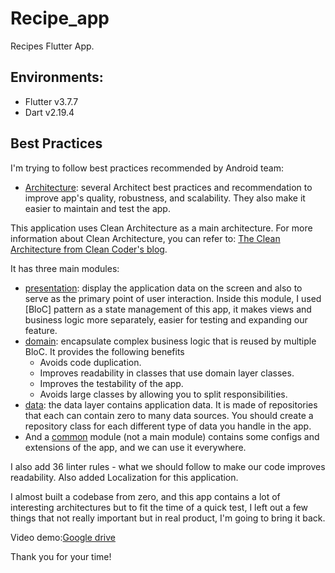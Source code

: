 # Recipe_app

Recipes Flutter App.
## Environments:
- Flutter v3.7.7
- Dart v2.19.4
## Best Practices
I'm trying to follow best practices recommended by Android team:
- [Architecture](https://developer.android.com/topic/architecture/recommendations): several Architect best practices and recommendation to improve app's quality, robustness, and scalability. They also make it easier to maintain and test the app.

This application uses Clean Architecture as a main architecture.
For more information about Clean Architecture, you can refer to: 
[The Clean Architecture from Clean Coder's blog](https://blog.cleancoder.com/uncle-bob/2012/08/13/the-clean-architecture.html).

It has three main modules:
- [presentation](https://github.com/tungthanh0316/recipe_app/tree/main/lib/presentation): display the application data on the screen and also to serve as the primary point of user interaction. Inside this module, I used [BloC] pattern as a state management of this app, it makes views and business logic more separately, easier for testing and expanding our feature. 
- [domain](https://github.com/tungthanh0316/recipe_app/tree/main/lib/domain): encapsulate complex business logic that is reused by multiple BloC. It provides the following benefits
    - Avoids code duplication.
    - Improves readability in classes that use domain layer classes.
    - Improves the testability of the app.
    - Avoids large classes by allowing you to split responsibilities.
- [data](https://github.com/tungthanh0316/recipe_app/tree/main/lib/data): the data layer contains application data. It is made of repositories that each can contain zero to many data sources. You should create a repository class for each different type of data you handle in the app.
- And a [common](https://github.com/tungthanh0316/recipe_app/tree/main/lib/common) module (not a main module) contains some configs and extensions of the app, and we can use it everywhere.

I also add 36 linter rules - what we should follow to make our code improves readability.
Also added Localization for this application.

I almost built a codebase from zero, and this app contains a lot of interesting architectures but to fit the time of a quick test, I left out a few things that not really important but in real product, I'm going to bring it back.

Video demo:[Google drive](https://drive.google.com/file/d/1YLEZjknm_ZRIUWq4QEfcQhAg1jue_dLB/view?usp=sharing)

Thank you for your time!

